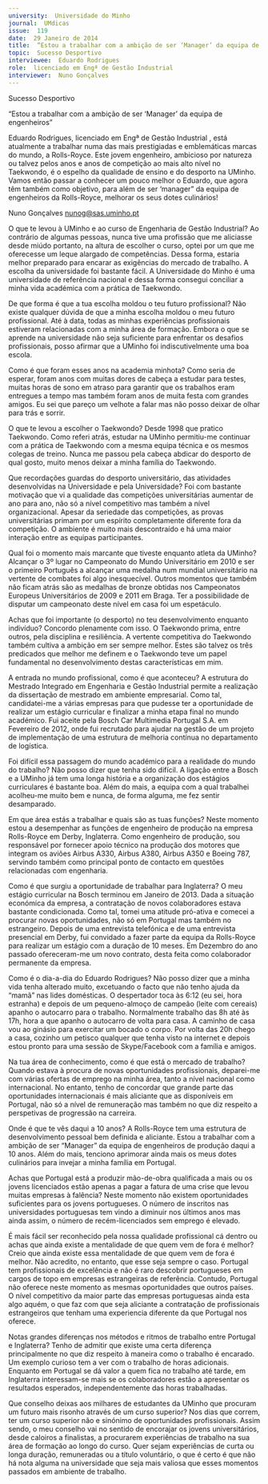 ```yaml
---
university:  Universidade do Minho
journal:  UMdicas
issue:  119
date:  29 Janeiro de 2014
title:  “Estou a trabalhar com a ambição de ser ‘Manager’ da equipa de engenheiros”
topic:  Sucesso Desportivo
interviewee:  Eduardo Rodrigues
role:  licenciado em Engª de Gestão Industrial
interviewer:  Nuno Gonçalves
---
```



 Sucesso Desportivo 

 “Estou a trabalhar com a ambição de ser ‘Manager’ da equipa de engenheiros”

 Eduardo Rodrigues, licenciado em Engª de Gestão Industrial , está atualmente a trabalhar numa das mais prestigiadas e emblemáticas marcas do mundo, a Rolls-Royce. Este jovem engenheiro, ambicioso por natureza ou talvez pelos anos e anos de competição ao mais alto nível no Taekwondo, é o espelho da qualidade de ensino e do desporto na UMinho. Vamos então passar a conhecer um pouco melhor o Eduardo, que agora têm também como objetivo, para além de ser ‘manager” da equipa de engenheiros da Rolls-Royce, melhorar os seus dotes culinários!

 Nuno Gonçalves 
 nunog@sas.uminho.pt 

 O que te levou à UMinho e ao curso de Engenharia de Gestão Industrial?
 Ao contrário de algumas pessoas, nunca tive uma profissão que me aliciasse desde miúdo portanto, na altura de escolher o curso, optei por um que me oferecesse um leque alargado de competências.
 Dessa forma, estaria melhor preparado para encarar as exigências do mercado de trabalho. A escolha da universidade foi bastante fácil. A Universidade do Minho é uma universidade de referência nacional e dessa forma consegui conciliar a minha vida académica com a prática de Taekwondo.

 De que forma é que a tua escolha moldou o teu futuro profissional?
 Não existe qualquer dúvida de que a minha escolha moldou o meu futuro profissional. Até à data, todas as minhas experiências profissionais estiveram relacionadas com a minha área de formação. Embora o que se aprende na universidade não seja suficiente para enfrentar os desafios profissionais, posso afirmar que a UMinho foi indiscutivelmente uma boa escola.

 Como é que foram esses anos na academia minhota?
 Como seria de esperar, foram anos com muitas dores de cabeça a estudar para testes, muitas horas de sono em atraso para garantir que os trabalhos eram entregues a tempo mas também foram anos de muita festa com grandes amigos. Eu sei que pareço um velhote a falar mas não posso deixar de olhar para trás e sorrir.

 O que te levou a escolher o Taekwondo?
 Desde 1998 que pratico Taekwondo. Como referi atrás, estudar na UMinho permitiu-me continuar com a prática de Taekwondo com a mesma equipa técnica e os mesmos colegas de treino. Nunca me passou pela cabeça abdicar do desporto de qual gosto, muito menos deixar a minha família do Taekwondo.

 Que recordações guardas do desporto universitário, das atividades desenvolvidas na Universidade e pela Universidade?
 Foi com bastante motivação que vi a qualidade das competições universitárias aumentar de ano para ano, não só a nível competitivo mas também a nível organizacional. Apesar da seriedade das competições, as provas universitárias primam por um espírito completamente diferente fora da competição.
 O ambiente é muito mais descontraído e há uma maior interação entre as equipas participantes.

 Qual foi o momento mais marcante que tiveste enquanto atleta da UMinho?
 Alcançar o 3º lugar no Campeonato do Mundo Universitário em 2010 e ser o primeiro Português a alcançar uma medalha num mundial universitário na vertente de combates foi algo inesquecível. Outros momentos que também não ficam atrás são as medalhas de bronze obtidas nos Campeonatos Europeus Universitários de 2009 e 2011 em Braga. Ter a possibilidade de disputar um campeonato deste nível em casa foi um espetáculo.

 Achas que foi importante (o desporto) no teu desenvolvimento enquanto indivíduo?
 Concordo plenamente com isso. O Taekwondo prima, entre outros, pela disciplina e resiliência. A vertente competitiva do Taekwondo também cultiva a ambição em ser sempre melhor. Estes são talvez os três predicados que melhor me definem e o Taekwondo teve um papel fundamental no desenvolvimento destas características em mim.

 A entrada no mundo profissional, como é que aconteceu?
 A estrutura do Mestrado Integrado em Engenharia e Gestão Industrial permite a realização da dissertação de mestrado em ambiente empresarial. Como tal, candidatei-me a várias empresas para que pudesse ter a oportunidade de realizar um estágio curricular e finalizar a minha etapa final no mundo académico. Fui aceite pela Bosch Car Multimedia Portugal S.A. em Fevereiro de 2012, onde fui recrutado para ajudar na gestão de um projeto de implementação de uma estrutura de melhoria contínua no departamento de logística.

 Foi difícil essa passagem do mundo académico para a realidade do mundo do trabalho?
 Não posso dizer que tenha sido difícil. A ligação entre a Bosch e a UMinho já tem uma longa história e a organização dos estágios curriculares é bastante boa. Além do mais, a equipa com a qual trabalhei acolheu-me muito bem e nunca, de forma alguma, me fez sentir desamparado.

 Em que área estás a trabalhar e quais são as tuas funções?
 Neste momento estou a desempenhar as funções de engenheiro de produção na empresa Rolls-Royce em Derby, Inglaterra. Como engenheiro de produção, sou responsável por fornecer apoio técnico na produção dos motores que integram os aviões Airbus A330, Airbus A380, Airbus A350 e Boeing 787, servindo também como principal ponto de contacto em questões relacionadas com engenharia.

 Como é que surgiu a oportunidade de trabalhar para Inglaterra?
 O meu estágio curricular na Bosch terminou em Janeiro de 2013. Dada a situação económica da empresa, a contratação de novos colaboradores estava bastante condicionada.
 Como tal, tomei uma atitude pró-ativa e comecei a procurar novas oportunidades, não só em Portugal mas também no estrangeiro. Depois de uma entrevista telefónica e de uma entrevista presencial em Derby, fui convidado a fazer parte da equipa da Rolls-Royce para realizar um estágio com a duração de 10 meses. Em Dezembro do ano passado ofereceram-me um novo contrato, desta feita como colaborador permanente da empresa.

 Como é o dia-a-dia do Eduardo Rodrigues?
 Não posso dizer que a minha vida tenha alterado muito, excetuando o facto que não tenho ajuda da “mamã” nas lides domésticas. O despertador toca às 6:12 (eu sei, hora estranha) e depois de um pequeno-almoço de campeão (leite com cereais) apanho o autocarro para o trabalho. Normalmente trabalho das 8h até às 17h, hora a que apanho o autocarro de volta para casa. A caminho de casa vou ao ginásio para exercitar um bocado o corpo.
 Por volta das 20h chego a casa, cozinho um petisco qualquer que tenha visto na internet e depois estou pronto para uma sessão de Skype/Facebook com a família e amigos.

 Na tua área de conhecimento, como é que está o mercado de trabalho?
 Quando estava à procura de novas oportunidades profissionais, deparei-me com várias ofertas de emprego na minha área, tanto a nível nacional como internacional. No entanto, tenho de concordar que grande parte das oportunidades internacionais é mais aliciante que as disponíveis em Portugal, não só a nível de remuneração mas também no que diz respeito a perspetivas de progressão na carreira.

 Onde é que te vês daqui a 10 anos?
 A Rolls-Royce tem uma estrutura de desenvolvimento pessoal bem definida e aliciante. Estou a trabalhar com a ambição de ser “Manager” da equipa de engenheiros de produção daqui a 10 anos. Além do mais, tenciono aprimorar ainda mais os meus dotes culinários para invejar a minha família em Portugal.

 Achas que Portugal está a produzir mão-de-obra qualificada a mais ou os jovens licenciados estão apenas a pagar a fatura de uma crise que levou muitas empresas à falência?
 Neste momento não existem oportunidades suficientes para os jovens portugueses. O número de inscritos nas universidades portuguesas tem vindo a diminuir nos últimos anos mas ainda assim, o número de recém-licenciados sem emprego é elevado.

 É mais fácil ser reconhecido pela nossa qualidade profissional cá dentro ou achas que ainda existe a mentalidade de que quem vem de fora é melhor?
 Creio que ainda existe essa mentalidade de que quem vem de fora é melhor. Não acredito, no entanto, que esse seja sempre o caso. Portugal tem profissionais de excelência e não é raro descobrir portugueses em cargos de topo em empresas estrangeiras de referência. Contudo, Portugal não oferece neste momento as mesmas oportunidades que outros países. O nível competitivo da maior parte das empresas portuguesas ainda esta algo aquém, o que faz com que seja aliciante a contratação de profissionais estrangeiros que tenham uma experiencia diferente da que Portugal nos oferece.

 Notas grandes diferenças nos métodos e ritmos de trabalho entre Portugal e Inglaterra?
 Tenho de admitir que existe uma certa diferença principalmente no que diz respeito à maneira como o trabalho é encarado. Um exemplo curioso tem a ver com o trabalho de horas adicionais. Enquanto em Portugal se dá valor a quem fica no trabalho até tarde, em Inglaterra interessam-se mais se os colaboradores estão a apresentar os resultados esperados, independentemente das horas trabalhadas.

 Que conselho deixas aos milhares de estudantes da UMinho que procuram um futuro mais risonho através de um curso superior?
 Nos dias que correm, ter um curso superior não e sinónimo de oportunidades profissionais. Assim sendo, o meu conselho vai no sentido de encorajar os jovens universitários, desde caloiros a finalistas, a procurarem experiências de trabalho na sua área de formação ao longo do curso. Quer sejam experiências de curta ou longa duração, remuneradas ou a título voluntário, o que é certo é que não há nota alguma na universidade que seja mais valiosa que esses momentos passados em ambiente de trabalho.

